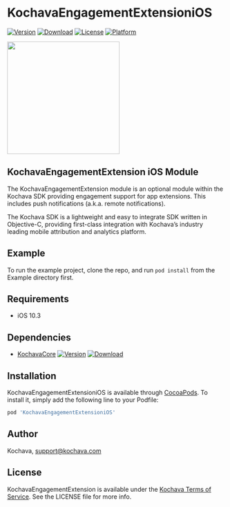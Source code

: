 # KochavaEngagementExtensioniOS

[![Version](https://img.shields.io/cocoapods/v/KochavaEngagementExtensioniOS.svg?style=flat)](https://cocoapods.org/pods/KochavaEngagementExtensioniOS)
[![Download](https://api.bintray.com/packages/kochava/ios/engagement_extension/images/download.svg)](https://bintray.com/kochava/ios/engagement_extension/_latestVersion)
[![License](https://img.shields.io/cocoapods/l/KochavaEngagementExtensioniOS.svg?style=flat)](https://cocoapods.org/pods/KochavaEngagementExtensioniOS)
[![Platform](https://img.shields.io/cocoapods/p/KochavaEngagementExtensioniOS.svg?style=flat)](https://cocoapods.org/pods/KochavaEngagementExtensioniOS)

<img src="https://storage.googleapis.com/kochava-web/2016/07/Kochava-horizontal-black-800x154.png" width="260" />

## KochavaEngagementExtension iOS Module

The KochavaEngagementExtension module is an optional module within the Kochava SDK providing engagement support for app extensions. This includes push notifications (a.k.a. remote notifications).

The Kochava SDK is a lightweight and easy to integrate SDK written in Objective-C, providing first-class integration with Kochava’s industry leading mobile attribution and analytics platform.

## Example

To run the example project, clone the repo, and run `pod install` from the Example directory first.

## Requirements

* iOS 10.3

## Dependencies

* [KochavaCore](https://cocoapods.org/pods/KochavaCoreiOS)
[![Version](https://img.shields.io/cocoapods/v/KochavaCoreiOS.svg?style=flat)](https://cocoapods.org/pods/KochavaCoreiOS) [ ![Download](https://api.bintray.com/packages/kochava/ios/core/images/download.svg) ](https://bintray.com/kochava/ios/core/_latestVersion)

## Installation

KochavaEngagementExtensioniOS is available through [CocoaPods](https://cocoapods.org).
To install it, simply add the following line to your Podfile:

```ruby
pod 'KochavaEngagementExtensioniOS'
```

## Author

Kochava, support@kochava.com

## License

KochavaEngagementExtension is available under the [Kochava Terms of Service](https://www.kochava.com/terms-of-service/). See the LICENSE file for more info.

